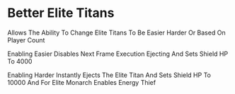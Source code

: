 # Better Elite Titans

Allows The Ability To Change Elite Titans To Be Easier Harder Or Based On Player Count 

Enabling Easier Disables Next Frame Execution Ejecting And Sets Shield HP To 4000

Enabling Harder Instantly Ejects The Elite Titan And Sets Shield HP To 10000 And For Elite Monarch Enables Energy Thief